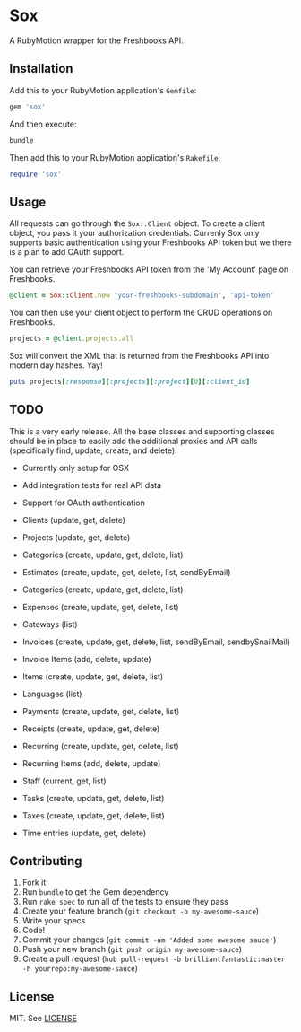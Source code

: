 Sox
====

A RubyMotion wrapper for the Freshbooks API.

## Installation

Add this to your RubyMotion application's `Gemfile`:

```ruby
gem 'sox'
```

And then execute:

```sh
bundle
```

Then add this to your RubyMotion application's `Rakefile`:

```ruby
require 'sox'
```

## Usage

All requests can go through the `Sox::Client` object. To create a client object, you pass it your authorization credentials.
Currenly Sox only supports basic authentication using your Freshbooks API token but we there is a plan to add OAuth support.

You can retrieve your Freshbooks API token from the 'My Account' page on Freshbooks.

```ruby
@client = Sox::Client.new 'your-freshbooks-subdomain', 'api-token'
```

You can then use your client object to perform the CRUD operations on Freshbooks.

```ruby
projects = @client.projects.all
```

Sox will convert the XML that is returned from the Freshbooks API into modern day hashes. Yay!

```ruby
puts projects[:response][:projects][:project][0][:client_id]
```

## TODO

This is a very early release. All the base classes and supporting classes should be in place to easily add the additional proxies and API calls (specifically find, update, create, and delete).

* Currently only setup for OSX
* Add integration tests for real API data
* Support for OAuth authentication

* Clients (update, get, delete)
* Projects (update, get, delete)
* Categories (create, update, get, delete, list)
* Estimates (create, update, get, delete, list, sendByEmail)
* Categories (create, update, get, delete, list)
* Expenses (create, update, get, delete, list)
* Gateways (list)
* Invoices (create, update, get, delete, list, sendByEmail, sendbySnailMail)
* Invoice Items (add, delete, update)
* Items (create, update, get, delete, list)
* Languages (list)
* Payments (create, update, get, delete, list)
* Receipts (create, update, get, delete)
* Recurring (create, update, get, delete, list)
* Recurring Items (add, delete, update)
* Staff (current, get, list)
* Tasks (create, update, get, delete, list)
* Taxes (create, update, get, delete, list)
* Time entries (update, get, delete)

## Contributing

1. Fork it
1. Run `bundle` to get the Gem dependency
1. Run `rake spec` to run all of the tests to ensure they pass
1. Create your feature branch (`git checkout -b my-awesome-sauce`)
1. Write your specs
1. Code!
1. Commit your changes (`git commit -am 'Added some awesome sauce'`)
1. Push your new branch (`git push origin my-awesome-sauce`)
1. Create a pull request (`hub pull-request -b brilliantfantastic:master -h yourrepo:my-awesome-sauce`)

## License

MIT. See [LICENSE](LICENSE)
